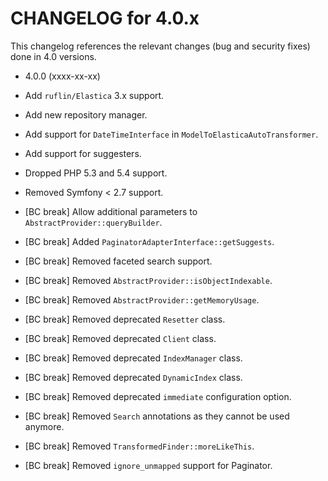 CHANGELOG for 4.0.x
===================

This changelog references the relevant changes (bug and security fixes) done
in 4.0 versions.

* 4.0.0 (xxxx-xx-xx)

 * Add `ruflin/Elastica` 3.x support.
 * Add new repository manager.
 * Add support for `DateTimeInterface` in `ModelToElasticaAutoTransformer`.
 * Add support for suggesters.
 * Dropped PHP 5.3 and 5.4 support.
 * Removed Symfony < 2.7 support.
 * [BC break] Allow additional parameters to `AbstractProvider::queryBuilder`.
 * [BC break] Added `PaginatorAdapterInterface::getSuggests`.
 * [BC break] Removed faceted search support.
 * [BC break] Removed `AbstractProvider::isObjectIndexable`.
 * [BC break] Removed `AbstractProvider::getMemoryUsage`.
 * [BC break] Removed deprecated `Resetter` class.
 * [BC break] Removed deprecated `Client` class.
 * [BC break] Removed deprecated `IndexManager` class.
 * [BC break] Removed deprecated `DynamicIndex` class.
 * [BC break] Removed deprecated `immediate` configuration option.
 * [BC break] Removed `Search` annotations as they cannot be used anymore.
 * [BC break] Removed `TransformedFinder::moreLikeThis`.
 * [BC break] Removed `ignore_unmapped` support for Paginator.
